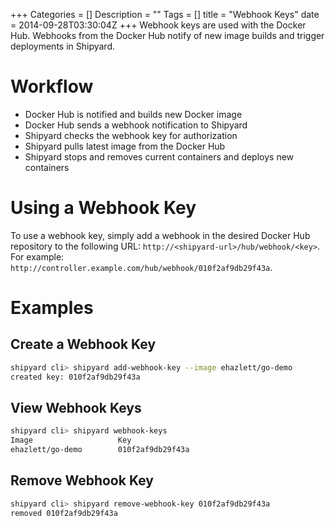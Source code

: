 +++
Categories = []
Description = ""
Tags = []
title = "Webhook Keys"
date = 2014-09-28T03:30:04Z
+++
Webhook keys are used with the Docker Hub.  Webhooks from the Docker Hub notify of new image builds and trigger deployments in Shipyard.

# Workflow

* Docker Hub is notified and builds new Docker image
* Docker Hub sends a webhook notification to Shipyard
* Shipyard checks the webhook key for authorization
* Shipyard pulls latest image from the Docker Hub
* Shipyard stops and removes current containers and deploys new containers

# Using a Webhook Key
To use a webhook key, simply add a webhook in the desired Docker Hub repository to the following URL: `http://<shipyard-url>/hub/webhook/<key>`.  For example: `http://controller.example.com/hub/webhook/010f2af9db29f43a`.

# Examples

## Create a Webhook Key
```bash
shipyard cli> shipyard add-webhook-key --image ehazlett/go-demo
created key: 010f2af9db29f43a
```

## View Webhook Keys
```bash
shipyard cli> shipyard webhook-keys
Image                   Key
ehazlett/go-demo        010f2af9db29f43a
```

## Remove Webhook Key
```bash
shipyard cli> shipyard remove-webhook-key 010f2af9db29f43a
removed 010f2af9db29f43a
```

